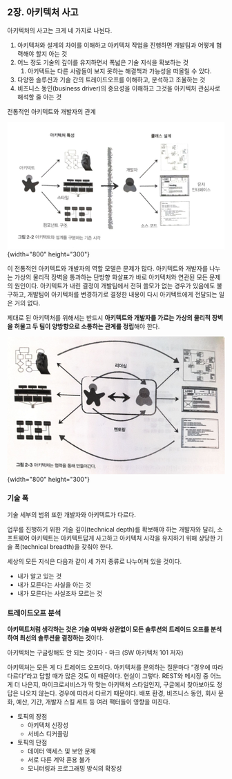 ## 2장. 아키텍처 사고

아키텍처의 사고는 크게 네 가지로 나뉜다.

1. 아키텍처와 설계의 차이를 이해하고 아키텍처 작업을 진행하면 개발팀과 어떻게 협력해야 할지 아는 것
2. 어느 정도 기술의 깊이를 유지하면서 폭넓은 기술 지식을 확보하는 것
    1. 아키텍트는 다른 사람들이 보지 못하는 해결책과 가능성을 떠올릴 수 있다.
3. 다양한 솔루션과 기술 간의 트레이드오프를 이해하고, 분석하고 조율하는 것
4. 비즈니스 동인(business driver)의 중요성을 이해하고 그것을 아키텍처 관심사로 해석할 줄 아는 것


전통적인 아키텍트와 개발자의 관계

![image](jaekwon/image5.jpeg){width="800" height="300"}

이 전통적인 아키텍트와 개발자의 역할 모델은 문제가 많다. 아키텍트와 개발자를 나누는 가상의 물리적 장벽을 통과하는 단방향 화살표가 바로 아키텍처와 연관된 모든 문제의 원인이다. 아키텍트가 내린 결정이 개발팀에서 전혀 쓸모가 없는 경우가 있음에도 불구하고, 개발팀이 아키텍처를 변경하기로 결정한 내용이 다시 아키텍트에게 전달되는 일은 거의 없다.

제대로 된 아키텍처를 위해서는 반드시 **아키텍트와 개발자를 가르는 가상의 물리적 장벽을 허물고 두 팀이 양방향으로 소통하는 관계를 정립**해야 한다.

![image](jaekwon/image6.jpeg){width="800" height="300"}


### 기술 폭

기술 세부의 범위 또한 개발자와 아키텍트가 다르다.

업무를 진행하기 위한 기술 깊이(technical depth)를 확보해야 하는 개발자와 달리,
소프트웨어 아키텍트는 아키텍트답게 사고하고 아키텍처 시각을 유지하기 위해 상당한 기술 폭(technical breadth)을 갖춰야 한다.

세상의 모든 지식은 다음과 같이 세 가지 종류로 나누어져 있을 것이다.

- 내가 알고 있는 것
- 내가 모른다는 사실을 아는 것
- 내가 모른다는 사실조차 모르는 것


### 트레이드오프 분석

**아키텍트처럼 생각하는 것은 기술 여부와 상관없이 모든 솔루션의 트레이드 오프를 분석하여 최선의 솔루션을 결정하는 것**이다.

아키텍처는 구글링해도 안 되는 것이다 - 마크 (SW 아키텍처 101 저자)

아키텍처는 모든 게 다 트레이드 오프이다. 아키텍처를 문의하는 질문마다 “경우에 따라 다르다”라고 답할 때가 많은 것도 이 때문이다. 현실이 그렇다. REST와 메시징 중 어느 게 더 나은지, 마이크로서비스가 딱 맞는 아키텍처 스타일인지, 구글에서 찾아보아도 정답은 나오지 않는다. 경우에 따라서 다르기 때문이다. 배포 환경, 비즈니스 동인, 회사 문화, 예산, 기간, 개발자 스킬 세트 등 여러 팩터들이 영향을 미친다.

- 토픽의 장점
    - 아키텍처 신장성
    - 서비스 디커플링
- 토픽의 단점
    - 데이터 액세스 및 보안 문제
    - 서로 다른 계약 혼용 불가
    - 모니터링과 프로그래밍 방식의 확장성
